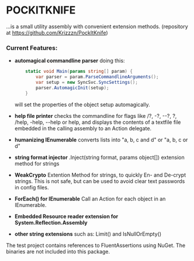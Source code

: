 # POCKITKNIFE

...is a small utility assembly with convenient extension methods.
(repository at https://github.com/Krizzzn/PockItKnife)

### Current Features:
* **automagical commandline parser**
	doing this:
	```C#
	    static void Main(params string[] param) {
            var parser = param.ParseCommandlineArguments();
            var setup = new SyncSvc.SyncSettings();
            parser.AutomagicInit(setup);
        }
	```
	will set the properties of the object setup automagically.

* **help file printer**
	checks the commandline for flags like /?, -?, --?, ?, /help, -help, --help or help, and displays the contents of a textfile file embedded in the calling assembly to an Action<string> delegate.

* **humanizing IEnumerable<T>**
	converts lists into "a, b, c and d" or "a, b, c or d"

* **string format injector**
	.Inject(string format, params object[]) extension method for strings

* **WeakCrypto**
	Extention Method for strings, to quickly En- and De-crypt strings. This is not safe, but can be used to avoid clear text passwords in config files.

* **ForEach() for IEnumerable<T>**
	Call an Action<T> for each object in an IEnumerable.

* **Embedded Resource reader extension for System.Reflection.Assembly**

* **other string extensions**
	such as: Limit() and IsNullOrEmpty()

The test project contains references to FluentAssertions using NuGet. The binaries are not included into this package.